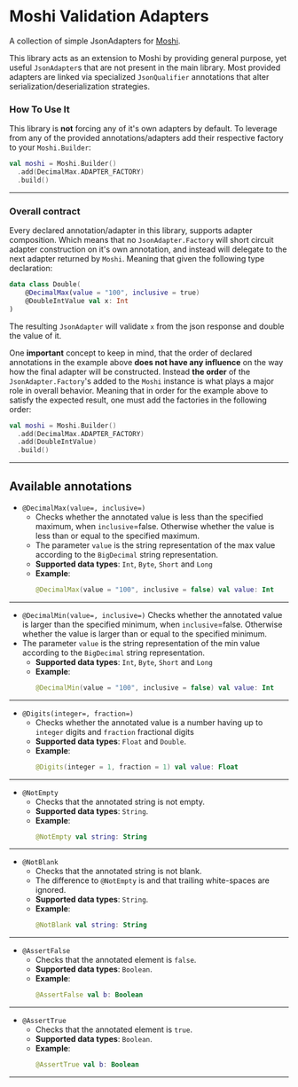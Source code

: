 
# Moshi Validation Adapters

A collection of simple JsonAdapters for [Moshi](https://github.com/square/moshi).
 
This library acts as an extension to Moshi by providing general purpose, yet useful `JsonAdapter`s that are not present in the main library. Most provided adapters are linked via specialized `JsonQualifier` annotations that alter serialization/deserialization strategies.

### How To Use It

This library is **not** forcing any of it's own adapters by default. To leverage from any of the provided annotations/adapters add their respective factory to your `Moshi.Builder`:

```kotlin
val moshi = Moshi.Builder()  
  .add(DecimalMax.ADAPTER_FACTORY)  
  .build()
```
---
### Overall contract

Every declared annotation/adapter in this library, supports adapter composition. Which means that no `JsonAdapter.Factory` will short circuit adapter construction on it's own annotation, and instead will delegate to the next adapter returned by `Moshi`. Meaning that given the following type declaration:
 
```kotlin
data class Double(  
    @DecimalMax(value = "100", inclusive = true)  
    @DoubleIntValue val x: Int  
)
```
The resulting `JsonAdapter` will validate `x` from the json response and double the value of it.
 
One **important** concept to keep in mind, that the order of declared annotations in the example 
 above **does not have any influence** on the way how the final adapter will be constructed. 
 Instead **the order** of the `JsonAdapter.Factory`'s added to the `Moshi` instance is what plays 
 a major role in overall behavior. Meaning that in order for the example above to satisfy the 
 expected result, one must add the factories in the following order:
 
```kotlin
val moshi = Moshi.Builder()  
  .add(DecimalMax.ADAPTER_FACTORY)  
  .add(DoubleIntValue)  
  .build()
```
---
## Available annotations

-  `@DecimalMax(value=, inclusive=)`
	- Checks whether the annotated value is less than the specified maximum, when  `inclusive`=false. Otherwise whether the value is less than or equal to the specified maximum.
	- The parameter `value` is the string representation of the max value according to the  `BigDecimal`  string representation.
	- **Supported data types**:  `Int`, `Byte`, `Short` and `Long`
	- **Example**:
		```kotlin
		@DecimalMax(value = "100", inclusive = false) val value: Int
		```
---
-  `@DecimalMin(value=, inclusive=)`
Checks whether the annotated value is larger than the specified minimum, when  `inclusive`=false. Otherwise whether the value is larger than or equal to the specified minimum.
  - The parameter `value` is the string representation of the min value according to the  `BigDecimal`  string representation.
	- **Supported data types**:  `Int`, `Byte`, `Short` and `Long`
	- **Example**:
		```kotlin
		@DecimalMin(value = "100", inclusive = false) val value: Int
		```
---
- `@Digits(integer=, fraction=)`
	- Checks whether the annotated value is a number having up to  `integer`  digits and  `fraction`  fractional digits
	- **Supported data types**: `Float` and `Double`.
	- **Example**:
		```kotlin
		@Digits(integer = 1, fraction = 1) val value: Float
		```
---
- `@NotEmpty`
	- Checks that the annotated string is not empty. 
	- **Supported data types**: `String`.
	- **Example**:
		```kotlin
		@NotEmpty val string: String
		```
---
- `@NotBlank`
	- Checks that the annotated string is not blank. 
	- The difference to  `@NotEmpty`  is and that trailing white-spaces are ignored.
	- **Supported data types**: `String`.
	- **Example**:
		```kotlin
		@NotBlank val string: String
		```
---
- `@AssertFalse`
	- Checks that the annotated element is `false`.
	- **Supported data types**: `Boolean`.
	- **Example**:
		```kotlin
		@AssertFalse val b: Boolean
		```
---
- `@AssertTrue`
	- Checks that the annotated element is `true`.
	- **Supported data types**: `Boolean`.
	- **Example**:
		```kotlin
		@AssertTrue val b: Boolean
		```
---
